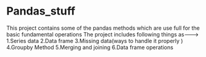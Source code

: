 # Pandas_stuff
This project contains some of the pandas methods which are use full for the basic fundamental operations 
The project includes following things as---> 
1.Series data
2.Data frame
3.Missing data(ways to handle it properly )
4.Groupby Method
5.Merging and joining
6.Data frame operations
